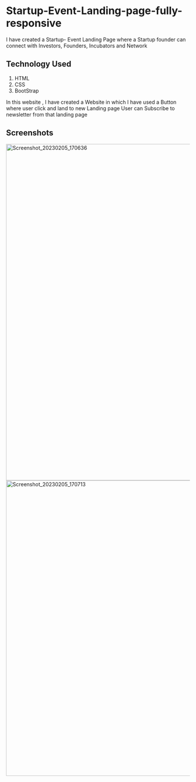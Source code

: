 # Startup-Event-Landing-page-fully-responsive
I have created a Startup- Event Landing Page where a Startup founder can connect with Investors, Founders, Incubators and Network

## Technology Used
1. HTML
2. CSS
3. BootStrap

In this website , I have created a Website in which I have used a Button where user click and land to new Landing page 
User can Subscribe to newsletter from that landing page


## Screenshots
<img width="919" alt="Screenshot_20230205_170636" src="https://user-images.githubusercontent.com/97404077/216816734-8f9edd91-8899-47b8-8042-a3b7c8d82853.png">
<img width="807" alt="Screenshot_20230205_170713" src="https://user-images.githubusercontent.com/97404077/216816751-f4c0b51d-8c96-48ea-9fa7-0b442010d538.png">
